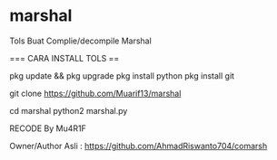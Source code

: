 # marshal
Tols Buat Complie/decompile Marshal

=== CARA INSTALL TOLS ==

pkg update && pkg upgrade
pkg install python
pkg install git

git clone https://github.com/Muarif13/marshal

cd marshal
python2 marshal.py

RECODE By Mu4R1F

Owner/Author Asli : https://github.com/AhmadRiswanto704/comarsh
